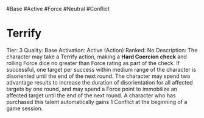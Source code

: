 #Base 
#Active 
#Force 
#Neutral 
#Conflict 
# Terrify
Tier: 3
Quality: Base
Activation: Active (Action)
Ranked: No
Description: The character may take a Terrify action, making a **Hard Coercion check** and rolling Force dice no greater than Force rating as part of the check. If successful, one target per success within medium range of the character is disoriented until the end of the next round. The character may spend two advantage results to increase the duration of disorientation for all affected targets by one round, and may spend a Force point to immobilize an affected target until the end of the next round. A character who has purchased this talent automatically gains 1 Conflict at the beginning of a game session.
